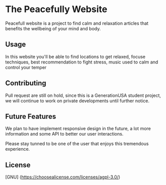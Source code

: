 # The Peacefully Website

Peacefull website is a project to find calm and relaxation articles that benefits the wellbeing of your mind and body.

## Usage

In this website you'll be able to find locations to get relaxed, focuse techniques, best recommendation to fight stress, music used to calm and control your temper 

## Contributing
Pull request are still on hold, since this is a GenerationUSA student project, we will continue to work on private developments until further notice.

## Future Features

We plan to have implement responsive design in the future, a lot more information and some API to better our user interactions.

Please stay tunned to be one of the user that enjoys this tremendous experience.

## License

[GNU] (https://choosealicense.com/licenses/agpl-3.0/)